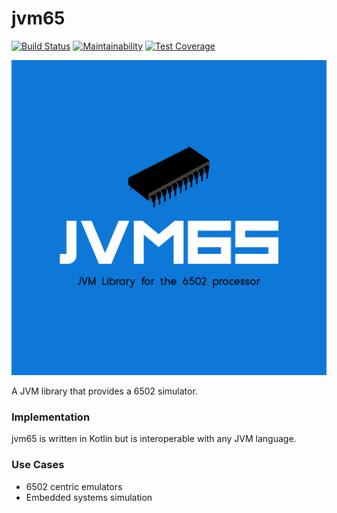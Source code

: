 # jvm65
[![Build Status](https://www.travis-ci.com/johnnystarr/jvm65.svg?branch=main)](https://www.travis-ci.com/johnnystarr/jvm65)
[![Maintainability](https://api.codeclimate.com/v1/badges/311c828a5923cafd1bea/maintainability)](https://codeclimate.com/github/johnnystarr/jvm65/maintainability)
[![Test Coverage](https://api.codeclimate.com/v1/badges/311c828a5923cafd1bea/test_coverage)](https://codeclimate.com/github/johnnystarr/jvm65/test_coverage)

![jvm65-logo](doc/jvm65.png)

A JVM library that provides a 6502 simulator.

### Implementation
jvm65 is written in Kotlin but is interoperable with any JVM language.

### Use Cases

- 6502 centric emulators
- Embedded systems simulation